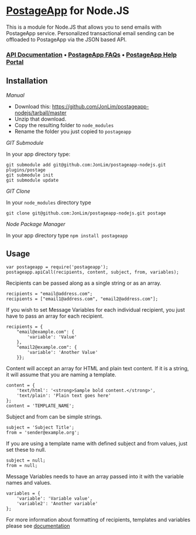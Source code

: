 [PostageApp](http://postageapp.com) for Node.JS
===================================================

This is a module for Node.JS that allows you to send emails with PostageApp service.
Personalized transactional email sending can be offloaded to PostageApp via the JSON based API.

### [API Documentation](http://help.postageapp.com/faqs/api) &bull; [PostageApp FAQs](http://help.postageapp.com/faqs) &bull; [PostageApp Help Portal](http://help.postageapp.com)

Installation
------------

_Manual_

- Download this: https://github.com/JonLim/postageapp-nodejs/tarball/master
- Unzip that download.
- Copy the resulting folder to `node_modules`
- Rename the folder you just copied to `postageapp`

_GIT Submodule_

In your app directory type:
<pre><code>git submodule add git@github.com:JonLim/postageapp-nodejs.git plugins/postage
git submodule init
git submodule update
</code></pre>

_GIT Clone_

In your `node_modules` directory type
<pre><code>git clone git@github.com:JonLim/postageapp-nodejs.git postage</code></pre>

_Node Package Manager_

In your app directory type
`npm install postageapp`

Usage
-----

    var postageapp = require('postageapp');
    postageapp.apiCall(recipients, content, subject, from, variables);
    
Recipients can be passed along as a single string or as an array.

    recipients = "email@address.com";
    recipients = ["email1@address.com", "email2@address.com"];
    
If you wish to set Message Variables for each individual recipient, you just have to pass an array for each recipient.

    recipients = {
	    "email@example.com": {
		    'variable': 'Value'
	    }, 
	    "email2@example.com": {
		    'variable': 'Another Value'
	    }};
    
Content will accept an array for HTML and plain text content. If it is a string, it will assume that you are naming a template.

    content = {
    	'text/html': '<strong>Sample bold content.</strong>',
    	'text/plain': 'Plain text goes here'
    };
    content = 'TEMPLATE_NAME';
    
Subject and from can be simple strings.

    subject = 'Subject Title';
    from = 'sender@example.org';

If you are using a template name with defined subject and from values, just set these to null.

	subject = null;
	from = null;
	
Message Variables needs to have an array passed into it with the variable names and values.

    variables = {
    	'variable': 'Variable value',
    	'variable2': 'Another variable'
    };
    
For more information about formatting of recipients, templates and variables please see [documentation](http://help.postageapp.com/kb/api/send_message)